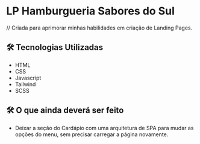 # LP Hamburgueria Sabores do Sul

// Criada para aprimorar minhas habilidades em criação de Landing Pages. 
 
 ## 🛠️ Tecnologias Utilizadas
 
 - HTML
 - CSS
 - Javascript
 - Tailwind
 - SCSS


 ## 🛠️ O que ainda deverá ser feito 

 - Deixar a seção do Cardápio com uma arquitetura de SPA para mudar as opções do menu, sem precisar carregar a página novamente.

